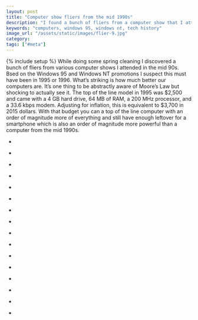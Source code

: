 ```yaml
---
layout: post
title: "Computer show fliers from the mid 1990s"
description: "I found a bunch of fliers from a computer show that I attended in the mid 1990s. It's crazy to see how much better computers are these days."
keywords: "computers, windows 95, windows nt, tech history"
image_url: "/assets/static/images/flier-9.jpg"
category:
tags: ["#meta"]
---
```

{% include setup %}
While doing some spring cleaning I discovered a bunch of fliers from various computer shows I attended in the mid 90s. Bsed on the Windows 95 and Windows NT promotions I suspect this must have been in 1995 or 1996. What’s striking is how much better our computers are. It’s one thing to be abstractly aware of Moore’s Law but shocking to actually see it. The top of the line model in 1995 was $2,500 and came with a 4 GB hard drive, 64 MB of RAM, a 200 MHz processor, and a 33.6 kbps modem. Adjusting for inflation, this is equivalent to $3,700 in 2015 dollars. With that budget you can a top of the line computer with an order of magnitude more of everything and still have enough leftover for a smartphone which is also an order of magnitude more powerful than a computer from the mid 1990s.

<ul class="thumbnails">

  <li class="span8">
    <div class="thumbnail">
      <amp-img src="{{ IMG_PATH }}flier-1.jpg" alt="Flier 1"  width="1224" height="1632" layout="responsive"></amp-img>
    </div>
  </li>

  <li class="span8">
    <div class="thumbnail">
      <amp-img src="{{ IMG_PATH }}flier-2.jpg" alt="Flier 2"  width="1224" height="1632" layout="responsive"></amp-img>
    </div>
  </li>

  <li class="span8">
    <div class="thumbnail">
      <amp-img src="{{ IMG_PATH }}flier-3.jpg" alt="Flier 3"  width="1224" height="1632" layout="responsive"></amp-img>
    </div>
  </li>

  <li class="span8">
    <div class="thumbnail">
      <amp-img src="{{ IMG_PATH }}flier-4.jpg" alt="Flier 4"  width="1224" height="1632" layout="responsive"></amp-img>
    </div>
  </li>

  <li class="span8">
    <div class="thumbnail">
      <amp-img src="{{ IMG_PATH }}flier-5.jpg" alt="Flier 5"  width="1224" height="1632" layout="responsive"></amp-img>
    </div>
  </li>

  <li class="span8">
    <div class="thumbnail">
      <amp-img src="{{ IMG_PATH }}flier-6.jpg" alt="Flier 6"  width="1224" height="1632" layout="responsive"></amp-img>
    </div>
  </li>

  <li class="span8">
    <div class="thumbnail">
      <amp-img src="{{ IMG_PATH }}flier-7.jpg" alt="Flier 7"  width="1224" height="1632" layout="responsive"></amp-img>
    </div>
  </li>

  <li class="span8">
    <div class="thumbnail">
      <amp-img src="{{ IMG_PATH }}flier-8.jpg" alt="Flier 8"  width="1224" height="1632" layout="responsive"></amp-img>
    </div>
  </li>

  <li class="span8">
    <div class="thumbnail">
      <amp-img src="{{ IMG_PATH }}flier-9.jpg" alt="Flier 9"  width="1224" height="1632" layout="responsive"></amp-img>
    </div>
  </li>

  <li class="span8">
    <div class="thumbnail">
      <amp-img src="{{ IMG_PATH }}flier-10.jpg" alt="Flier 10"  width="1224" height="1632" layout="responsive"></amp-img>
    </div>
  </li>

  <li class="span8">
    <div class="thumbnail">
      <amp-img src="{{ IMG_PATH }}flier-11.jpg" alt="Flier 11"  width="1224" height="1632" layout="responsive"></amp-img>
    </div>
  </li>

  <li class="span8">
    <div class="thumbnail">
      <amp-img src="{{ IMG_PATH }}flier-12.jpg" alt="Flier 12"  width="1224" height="1632" layout="responsive"></amp-img>
    </div>
  </li>

  <li class="span8">
    <div class="thumbnail">
      <amp-img src="{{ IMG_PATH }}flier-13.jpg" alt="Flier 13"  width="1224" height="1632" layout="responsive"></amp-img>
    </div>
  </li>

  <li class="span8">
    <div class="thumbnail">
      <amp-img src="{{ IMG_PATH }}flier-14.jpg" alt="Flier 14"  width="1632" height="1224" layout="responsive"></amp-img>
    </div>
  </li>

  <li class="span8">
    <div class="thumbnail">
      <amp-img src="{{ IMG_PATH }}flier-15.jpg" alt="Flier 15"  width="1224" height="1632" layout="responsive"></amp-img>
    </div>
  </li>

  <li class="span8">
    <div class="thumbnail">
      <amp-img src="{{ IMG_PATH }}flier-16.jpg" alt="Flier 16"  width="1224" height="1632" layout="responsive"></amp-img>
    </div>
  </li>
</ul>